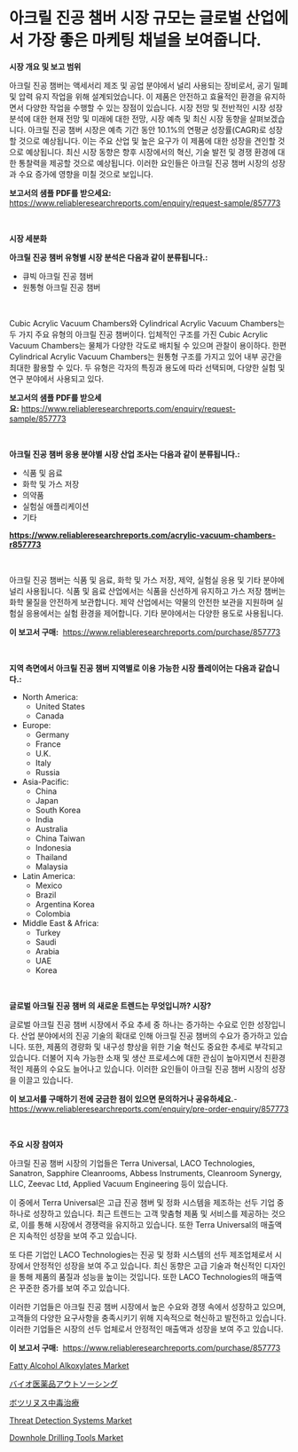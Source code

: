 <p><h1>아크릴 진공 챔버 시장 규모는 글로벌 산업에서 가장 좋은 마케팅 채널을 보여줍니다.</h1></p><p><strong>시장 개요 및 보고 범위</strong></p>
<p><p>아크릴 진공 챔버는 액세서리 제조 및 공업 분야에서 널리 사용되는 장비로서, 공기 밀폐 및 압력 유지 작업을 위해 설계되었습니다. 이 제품은 안전하고 효율적인 환경을 유지하면서 다양한 작업을 수행할 수 있는 장점이 있습니다. 시장 전망 및 전반적인 시장 성장 분석에 대한 현재 전망 및 미래에 대한 전망, 시장 예측 및 최신 시장 동향을 살펴보겠습니다. 아크릴 진공 챔버 시장은 예측 기간 동안 10.1%의 연평균 성장률(CAGR)로 성장할 것으로 예상됩니다. 이는 주요 산업 및 높은 요구가 이 제품에 대한 성장을 견인할 것으로 예상됩니다. 최신 시장 동향은 향후 시장에서의 혁신, 기술 발전 및 경쟁 환경에 대한 통찰력을 제공할 것으로 예상됩니다. 이러한 요인들은 아크릴 진공 챔버 시장의 성장과 수요 증가에 영향을 미칠 것으로 보입니다.</p></p>
<p><strong>보고서의 샘플 PDF를 받으세요:</strong> <a href="https://www.reliableresearchreports.com/enquiry/request-sample/857773">https://www.reliableresearchreports.com/enquiry/request-sample/857773</a></p>
<p>&nbsp;</p>
<p><strong>시장 세분화</strong></p>
<p><strong>아크릴 진공 챔버 유형별 시장 분석은 다음과 같이 분류됩니다.:</strong></p>
<p><ul><li>큐빅 아크릴 진공 챔버</li><li>원통형 아크릴 진공 챔버</li></ul></p>
<p>&nbsp;</p>
<p><p>Cubic Acrylic Vacuum Chambers와 Cylindrical Acrylic Vacuum Chambers는 두 가지 주요 유형의 아크릴 진공 챔버이다. 입체적인 구조를 가진 Cubic Acrylic Vacuum Chambers는 물체가 다양한 각도로 배치될 수 있으며 관찰이 용이하다. 한편 Cylindrical Acrylic Vacuum Chambers는 원통형 구조를 가지고 있어 내부 공간을 최대한 활용할 수 있다. 두 유형은 각자의 특징과 용도에 따라 선택되며, 다양한 실험 및 연구 분야에서 사용되고 있다.</p></p>
<p><strong>보고서의 샘플 PDF를 받으세요:</strong>&nbsp;<a href="https://www.reliableresearchreports.com/enquiry/request-sample/857773">https://www.reliableresearchreports.com/enquiry/request-sample/857773</a></p>
<p>&nbsp;</p>
<p><strong> 아크릴 진공 챔버 응용 분야별 시장 산업 조사는 다음과 같이 분류됩니다.:</strong></p>
<p><ul><li>식품 및 음료</li><li>화학 및 가스 저장</li><li>의약품</li><li>실험실 애플리케이션</li><li>기타</li></ul></p>
<p><strong><a href="https://www.reliableresearchreports.com/acrylic-vacuum-chambers-r857773">https://www.reliableresearchreports.com/acrylic-vacuum-chambers-r857773</a></strong></p>
<p>&nbsp;</p>
<p><p>아크릴 진공 챔버는 식품 및 음료, 화학 및 가스 저장, 제약, 실험실 응용 및 기타 분야에 널리 사용됩니다. 식품 및 음료 산업에서는 식품을 신선하게 유지하고 가스 저장 챔버는 화학 물질을 안전하게 보관합니다. 제약 산업에서는 약물의 안전한 보관을 지원하며 실험실 응용에서는 실험 환경을 제어합니다. 기타 분야에서는 다양한 용도로 사용됩니다.</p></p>
<p><strong>이 보고서 구매:</strong>&nbsp; <a href="https://www.reliableresearchreports.com/purchase/857773">https://www.reliableresearchreports.com/purchase/857773</a></p>
<p>&nbsp;</p>
<p><strong>지역 측면에서 아크릴 진공 챔버 지역별로 이용 가능한 시장 플레이어는 다음과 같습니다.:</strong></p>
<p><ul>
    <li>
        North America:
        <ul>
            <li>United States</li>
            <li>Canada</li>
        </ul>
    </li>
    <li>
        Europe:
        <ul>
            <li>Germany</li>
            <li>France</li>
            <li>U.K.</li>
            <li>Italy</li>
            <li>Russia</li>
        </ul>
    </li>
    <li>
        Asia-Pacific:
        <ul>
            <li>China</li>
            <li>Japan</li>
            <li>South Korea</li>
            <li>India</li>
            <li>Australia</li>
            <li>China Taiwan</li>
            <li>Indonesia</li>
            <li>Thailand</li>
            <li>Malaysia</li>
        </ul>
    </li>
    <li>
        Latin America:
        <ul>
            <li>Mexico</li>
            <li>Brazil</li>
            <li>Argentina Korea</li>
            <li>Colombia</li>
        </ul>
    </li>
    <li>
        Middle East & Africa:
        <ul>
            <li>Turkey</li>
            <li>Saudi</li>
            <li>Arabia</li>
            <li>UAE</li>
            <li>Korea</li>
        </ul>
    </li>
    </ul></p>
<p>&nbsp;</p>
<p><strong>글로벌 아크릴 진공 챔버 의 새로운 트렌드는 무엇입니까? 시장?</strong></p>
<p><p>글로벌 아크릴 진공 챔버 시장에서 주요 추세 중 하나는 증가하는 수요로 인한 성장입니다. 산업 분야에서의 진공 기술의 확대로 인해 아크릴 진공 챔버의 수요가 증가하고 있습니다. 또한, 제품의 경량화 및 내구성 향상을 위한 기술 혁신도 중요한 추세로 부각되고 있습니다. 더불어 지속 가능한 소재 및 생산 프로세스에 대한 관심이 높아지면서 친환경적인 제품의 수요도 늘어나고 있습니다. 이러한 요인들이 아크릴 진공 챔버 시장의 성장을 이끌고 있습니다.</p></p>
<p><strong>이 보고서를 구매하기 전에 궁금한 점이 있으면 문의하거나 공유하세요.</strong>- <a href="https://www.reliableresearchreports.com/enquiry/pre-order-enquiry/857773">https://www.reliableresearchreports.com/enquiry/pre-order-enquiry/857773</a></p>
<p>&nbsp;</p>
<p><strong>주요 시장 참여자</strong></p>
<p><p>아크릴 진공 챔버 시장의 기업들은 Terra Universal, LACO Technologies, Sanatron, Sapphire Cleanrooms, Abbess Instruments, Cleanroom Synergy, LLC, Zeevac Ltd, Applied Vacuum Engineering 등이 있습니다. </p><p>이 중에서 Terra Universal은 고급 진공 챔버 및 정화 시스템을 제조하는 선두 기업 중 하나로 성장하고 있습니다. 최근 트렌드는 고객 맞춤형 제품 및 서비스를 제공하는 것으로, 이를 통해 시장에서 경쟁력을 유지하고 있습니다. 또한 Terra Universal의 매출액은 지속적인 성장을 보여 주고 있습니다.</p><p>또 다른 기업인 LACO Technologies는 진공 및 정화 시스템의 선두 제조업체로서 시장에서 안정적인 성장을 보여 주고 있습니다. 최신 동향은 고급 기술과 혁신적인 디자인을 통해 제품의 품질과 성능을 높이는 것입니다. 또한 LACO Technologies의 매출액은 꾸준한 증가를 보여 주고 있습니다.</p><p>이러한 기업들은 아크릴 진공 챔버 시장에서 높은 수요와 경쟁 속에서 성장하고 있으며, 고객들의 다양한 요구사항을 충족시키기 위해 지속적으로 혁신하고 발전하고 있습니다. 이러한 기업들은 시장의 선두 업체로서 안정적인 매출액과 성장을 보여 주고 있습니다.</p></p>
<p><strong>이 보고서 구매:</strong>&nbsp;&nbsp;<a href="https://www.reliableresearchreports.com/purchase/857773">https://www.reliableresearchreports.com/purchase/857773</a></p>
<p><p><a href="https://issuu.com/reportprime-2/docs/fatty-alcohol-alkoxylates-market-size-2030.pptx">Fatty Alcohol Alkoxylates Market</a></p><p><a href="https://github.com/oafhukehf4709715/Market-Research-Report-List-1/blob/main/811658520825.md">バイオ医薬品アウトソーシング</a></p><p><a href="https://github.com/dzy793153605/Market-Research-Report-List-1/blob/main/454479620826.md">ボツリヌス中毒治療</a></p><p><a href="https://github.com/jj19131/Market-Research-Report-List-2/blob/main/threat-detection-systems-market.md">Threat Detection Systems Market</a></p><p><a href="https://github.com/marloy8/Market-Research-Report-List-3/blob/main/downhole-drilling-tools-market.md">Downhole Drilling Tools Market</a></p></p>